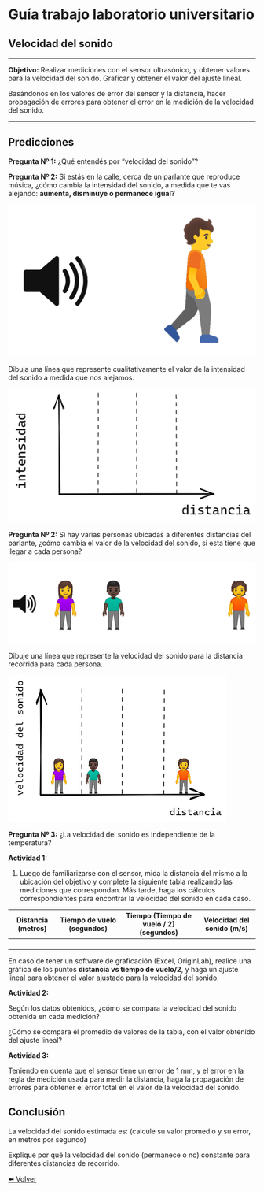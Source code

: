 # Guía trabajo laboratorio universitario


## Velocidad del sonido


---

**Objetivo:** Realizar mediciones con el sensor ultrasónico, y obtener valores para la velocidad del sonido. Graficar y obtener el valor del ajuste lineal.

Basándonos en los valores de error del sensor y la distancia, hacer propagación de errores para obtener el error en la medición de la velocidad del sonido.


---


## Predicciones

**Pregunta Nº 1:** ¿Qué entendés por “velocidad del sonido”?

**Pregunta Nº 2:** Si estás en la calle, cerca de un parlante que reproduce música, ¿cómo cambia la intensidad del sonido, a medida que te vas alejando: **aumenta, disminuye o permanece igual?**


![alt_text](VelSon-GuiaUniversitaria/image1.png "image_tooltip")


Dibuja una línea que represente cualitativamente el valor de la intensidad del sonido a medida que nos alejamos.


![alt_text](VelSon-GuiaUniversitaria/image4.png "image_tooltip")


**Pregunta Nº 2:**  Si hay varias personas ubicadas a diferentes distancias del parlante, ¿cómo cambia el valor de la velocidad del sonido, si esta tiene que llegar a cada persona?


![alt_text](VelSon-GuiaUniversitaria/image5.png "image_tooltip")


Dibuje una línea que represente la velocidad del sonido para la distancia recorrida para cada persona.


![alt_text](VelSon-GuiaUniversitaria/image2.png "image_tooltip")


**Pregunta Nº 3:** ¿La velocidad del sonido es independiente de la temperatura?

**Actividad 1:** 



1. Luego de familiarizarse con el sensor, mida la distancia del mismo a la ubicación del objetivo y complete la siguiente tabla realizando las mediciones que correspondan. Más tarde, haga los cálculos correspondientes para encontrar la velocidad del sonido en cada caso.

| **Distancia** (metros) | **Tiempo de vuelo** (segundos) | **Tiempo (Tiempo de vuelo / 2)** (segundos) | **Velocidad del sonido** (m/s) |
|------|------|------|------|
|      |      |      |      |
|      |      |      |      |
|      |      |      |      |
|      |      |      |      |


En caso de tener un software de graficación (Excel, OriginLab), realice una gráfica de los puntos **distancia vs tiempo de vuelo/2**, y haga un ajuste lineal para obtener el valor ajustado para la velocidad del sonido.

**Actividad 2:**

 Según los datos obtenidos, ¿cómo se compara la velocidad del sonido obtenida en cada medición?

¿Cómo se compara el promedio de valores de la tabla, con el valor obtenido del ajuste lineal?

**Actividad 3:**

Teniendo en cuenta que el sensor tiene un error de 1 mm, y el error en la regla de medición usada para medir la distancia, haga la propagación de errores para obtener el error total en el valor de la velocidad del sonido.


## Conclusión

La velocidad del sonido estimada es: (calcule su valor promedio y su error, en metros por segundo)

Explique por qué la velocidad del sonido (permanece o no) constante para diferentes distancias de recorrido.

[⬅️ Volver](../VelSonido)
